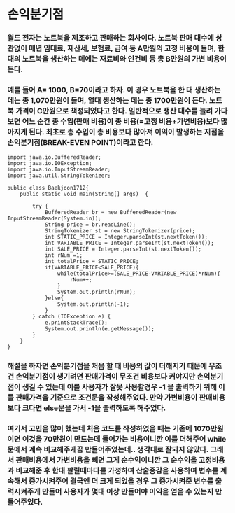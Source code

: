 # 손익분기점
### 월드 전자는 노트북을 제조하고 판매하는 회사이다. 노트북 판매 대수에 상관없이 매년 임대료, 재산세, 보험료, 급여 등 A만원의 고정 비용이 들며, 한 대의 노트북을 생산하는 데에는 재료비와 인건비 등 총 B만원의 가변 비용이 든다. 
### 예를 들어 A= 1000, B=70이라고 하자. 이 경우 노트북을 한 대 생산하는 데는 총 1,070만원이 들며, 열대 생산하는 데는 총 1700만원이 든다. 노트북 가격이 C만원으로 책정되었다고 한다. 일반적으로 생산 대수를 늘려 가다 보면 어느 순간 총 수입(판매 비용)이 총 비용(=고정 비용+가변비용)보다 많아지게 된다. 최초로 총 수입이 총 비용보다 많아져 이익이 발생하는 지점을 손익분기점(BREAK-EVEN POINT)이라고 한다.



```
import java.io.BufferedReader;
import java.io.IOException;
import java.io.InputStreamReader;
import java.util.StringTokenizer;

public class Baekjoon1712{
    public static void main(String[] args)  {

        try {
            BufferedReader br = new BufferedReader(new InputStreamReader(System.in));
            String price = br.readLine();
            StringTokenizer st = new StringTokenizer(price);
            int STATIC_PRICE = Integer.parseInt(st.nextToken());
            int VARIABLE_PRICE = Integer.parseInt(st.nextToken());
            int SALE_PRICE = Integer.parseInt(st.nextToken());
            int rNum =1;
            int totalPrice = STATIC_PRICE; 
            if(VARIABLE_PRICE<SALE_PRICE){
                while(totalPrice>=(SALE_PRICE-VARIABLE_PRICE)*rNum){
                    rNum++;
                }
                System.out.println(rNum);
            }else{
                System.out.println(-1);
            }
        } catch (IOException e) {
            e.printStackTrace();
            System.out.println(e.getMessage());
        }
    }
}    

```

### 해설을 하자면 손익분기점을 처음 할 때 비용의 값이 더해지기 때문에 무조건 손익분기점이 생기려면 판매가격이 무조건 비용보다 커야지만 손익분기점이 생길 수 있는데 이를 사용자가 잘못 사용할경우 -1 을 출력하기 위해 이를 판매가격을 기준으로 조건문을 작성해주었다. 만약 가변비용이 판매비용보다 크다면 else문을 가서 -1을 출력하도록 해주었다. 
### 여기서 고민을 많이 했는데 처음 코드를 작성하였을 때는 기존에 1070만원이면 이것을 70만원이 만드는데 들어가는 비용이니깐 이를 더해주어 while문에서 계속 비교해주게끔 만들어주었는데.. 생각대로 잘되지 않았다. 그래서 판매비용에서 가변비용을 빼면 그게 순수익이니깐 그 순수익을 고정비용과 비교해준 후 한대 팔릴때마다를 가정하여 산술증감을 사용하여 변수를 계속해서 증가시켜주어 결국엔 더 크게 되었을 경우 그 증가시켜준 변수를 출력시켜주게 만들어 사용자가 몇대 이상 만들어야 이익을 얻을 수 있는지 만들어주었다. 